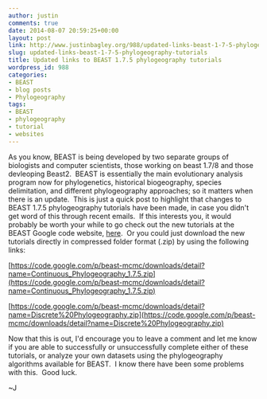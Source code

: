 ```yaml
---
author: justin
comments: true
date: 2014-08-07 20:59:25+00:00
layout: post
link: http://www.justinbagley.org/988/updated-links-beast-1-7-5-phylogeography-tutorials
slug: updated-links-beast-1-7-5-phylogeography-tutorials
title: Updated links to BEAST 1.7.5 phylogeography tutorials
wordpress_id: 988
categories:
- BEAST
- blog posts
- Phylogeography
tags:
- BEAST
- phylogeography
- tutorial
- websites
---
```


As you know, BEAST is being developed by two separate groups of biologists and computer scientists, those working on beast 1.7/8 and those devleoping Beast2.  BEAST is essentially the main evolutionary analysis program now for phylogenetics, historical biogeography, species delimitation, and different phylogeography approaches; so it matters when there is an update.  This is just a quick post to highlight that changes to BEAST 1.7.5 phylogeography tutorials have been made, in case you didn't get word of this through recent emails.  If this interests you, it would probably be worth your while to go check out the new tutorials at the BEAST Google code website, [here](https://code.google.com/p/beast-mcmc/downloads).  Or you could just download the new tutorials directly in compressed folder format (.zip) by using the following links:  

[https://code.google.com/p/beast-mcmc/downloads/detail?name=Continuous_Phylogeography_1.7.5.zip](https://code.google.com/p/beast-mcmc/downloads/detail?name=Continuous_Phylogeography_1.7.5.zip)

[https://code.google.com/p/beast-mcmc/downloads/detail?name=Discrete%20Phylogeography.zip](https://code.google.com/p/beast-mcmc/downloads/detail?name=Discrete%20Phylogeography.zip)

Now that this is out, I'd encourage you to leave a comment and let me know if you are able to successfully or unsuccessfully complete either of these tutorials, or analyze your own datasets using the phylogeography algorithms available for BEAST.  I know there have been some problems with this.  Good luck.

~J
